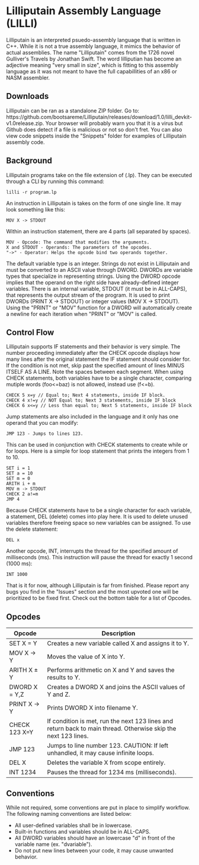 # Lilliputain Assembly Language (LILLI)
Lilliputain is an interpreted psuedo-assembly language that is written in C++. While it is not a true assembly language, it mimics the behavior of actual assemblies. The name "Lilliputain" comes from the 1726 novel Gulliver's Travels by Jonathan Swift. The word lilliputian has become an adjective meaning "very small in size", which is fitting to this assembly language as it was not meant to have the full capabillities of an x86 or NASM assembler.

<h2>Downloads</h2>
Lilliputain can be ran as a standalone ZIP folder. Go to: https://github.com/bootsareme/Lilliputain/releases/download/1.0/lilli_devkit-v1.0release.zip. Your browser will probably warn you that it is a virus but Github does detect if a file is malicious or not so don't fret. You can also view code snippets inside the "Snippets" folder for examples of Lilliputain assembly code.

<h2>Background</h2>
Lilliputain programs take on the file extension of (.lp). They can be executed through a CLI by running this command:

```
lilli -r program.lp
```
An instruction in Lilliputain is takes on the form of one single line. It may look something like this:

```
MOV X -> STDOUT
```
Within an instruction statement, there are 4 parts (all separated by spaces).

```
MOV - Opcode: The command that modifies the arguments.
X and STDOUT - Operands: The parameters of the opcodes.
"->" - Operator: Helps the opcode bind two operands together.
```
The default variable type is an integer. Strings do not exist in Lilliputain and must be converted to an ASCII value through DWORD. DWORDs are variable types that specialize in representing strings. Using the DWORD opcode implies that the operand on the right side have already-defined integer variables. There is an internal variable, STDOUT (it must be in ALL-CAPS), that represents the output stream of the program. It is used to print DWORDs (PRINT X -> STDOUT) or integer values (MOV X -> STDOUT). Using the "PRINT" or "MOV" function for a DWORD will automatically create a newline for each iteration when "PRINT" or "MOV" is called.

<h2>Control Flow</h2>
Lilliputain supports IF statements and their behavior is very simple. The number proceeding immediately after the CHECK opcode displays how many lines after the original statement the IF statement should consider for. If the condition is not met, skip past the specified amount of lines MINUS ITSELF AS A LINE. Note the spaces between each segment. When using CHECK statements, both variables have to be a single character, comparing mutiple words (foo<=baz) is not allowed, instead use (f<=b). 

```
CHECK 5 x=y // Equal to; Next 4 statements, inside IF block.
CHECK 4 x!=y // NOT Equal to; Next 3 statements, inside IF block
CHECK 6 x<=y // Less than equal to; Next 5 statements, inside IF block
```
Jump statements are also included in the language and it only has one operand that you can modify:

```
JMP 123 - Jumps to lines 123.
```
This can be used in conjunction with CHECK statements to create while or for loops. Here is a simple for loop statement that prints the integers from 1 to 10.

```
SET i = 1
SET a = 10
SET m = 0
ARITH i + m
MOV m -> STDOUT
CHECK 2 a!=m
JMP 4
```
Because CHECK statements have to be a single character for each variable, a statement, DEL (delete) comes into play here. It is used to delete unused variables therefore freeing space so new variables can be assigned. To use the delete statement:

```
DEL x 
```
Another opcode, INT, interrupts the thread for the specified amount of milliseconds (ms). This instruction will pause the thread for exactly 1 second (1000 ms):

```
INT 1000
```
That is it for now, although Lilliputain is far from finished. Please report any bugs you find in the "Issues" section and the most upvoted one will be prioritized to be fixed first. Check out the bottom table for a list of Opcodes.

<h2>Opcodes</h2>

| Opcode | Description |
| --- | --- |
| SET X = Y | Creates a new variable called X and assigns it to Y. |
| MOV X -> Y | Moves the value of X into Y. |
| ARITH X ± Y | Performs arithmetic on X and Y and saves the results to Y. |
| DWORD X = Y,Z | Creates a DWORD X and joins the ASCII values of Y and Z. |
| PRINT X -> Y | Prints DWORD X into filename Y. |
| CHECK 123 X=Y | If condition is met, run the next 123 lines and return back to main thread. Otherwise skip the next 123 lines. |
| JMP 123 | Jumps to line number 123. CAUTION: If left unhandled, it may cause infinite loops. |
| DEL X | Deletes the variable X from scope entirely. |
| INT 1234 | Pauses the thread for 1234 ms (milliseconds). |


<h2>Conventions</h2>
While not required, some conventions are put in place to simplify workflow. The following naming conventions are listed below:

* All user-defined variables shall be in lowercase.
* Built-in functions and variables should be in ALL-CAPS.
* All DWORD variables should have an lowercase "d" in front of the variable name (ex. "dvariable").
* Do not put new lines between your code, it may cause unwanted behavior.
